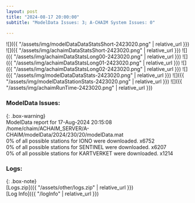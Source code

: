 ```yaml
---
layout: post
title: "2024-08-17 20:00:00"
subtitle: "ModelData Issues: 3; A-CHAIM System Issues: 0"

---
```


![]({{ "/assets/img/modelDataDataStatsShort-2423020.png" | relative_url }})
![]({{ "/assets/img/achaimDataStatsShort-2423020.png" | relative_url }})
![]({{ "/assets/img/achaimDataStatsLong00-2423020.png" | relative_url }})
![]({{ "/assets/img/achaimDataStatsLong01-2423020.png" | relative_url }})
![]({{ "/assets/img/achaimDataStatsLong02-2423020.png" | relative_url }})
![]({{ "/assets/img/modelDataDataStats-2423020.png" | relative_url }})
![]({{ "/assets/img/modelDataStationStats-2423020.png" | relative_url }})
![]({{ "/assets/img/achaimRunTime-2423020.png" | relative_url }})


### ModelData Issues:  
  
{: .box-warning}  
 ModelData report for 17-Aug-2024 20:15:08   
 /home/chaim/ACHAIM_SERVER/A-CHAIM/modelData/2024/230/20/modelData.mat   
 0% of all possible stations for IONO were downloaded. x6752   
 0% of all possible stations for SENTINEL were downloaded. x6207   
 0% of all possible stations for KARTVERKET were downloaded. x1214   
  


### Logs:  
  
{: .box-note}  
[Logs.zip]({{ "/assets/other/logs.zip" | relative_url }})  
[Log Info]({{ "/logInfo" | relative_url }})  
